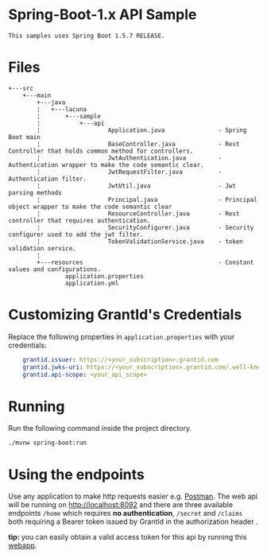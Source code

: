 # Spring-Boot-1.x API Sample

    This samples uses Spring Boot 1.5.7 RELEASE.

# Files
    
    +---src
        +---main
            +---java
            ¦   +---lacuna
            ¦       +---sample
            ¦           +---api
            ¦                   Application.java               - Spring Boot main
            ¦                   BaseController.java            - Rest Controller that holds common method for controllers.
            ¦                   JwtAuthentication.java         - Authentication wrapper to make the code semantic clear.
            ¦                   JwtRequestFilter.java          - Authentication filter.
            ¦                   JwtUtil.java                   - Jwt parsing methods
            ¦                   Principal.java                 - Principal object wrapper to make the code semantic clear
            ¦                   ResourceController.java        - Rest controller that requires authentication.
            ¦                   SecurityConfigurer.java        - Security configurer used to add the jwt filter.
            ¦                   TokenValidationService.java    - token validation service.
            ¦                   
            +---resources                                      - Constant values and configurations.
                    application.properties
                    application.yml
              
       
# Customizing GrantId's Credentials

Replace the following properties in `application.properties` with your credentials:

```yml
    grantid.issuer: https://<your_subscription>.grantid.com
    grantid.jwks-uri: https://<your_subscription>.grantid.com/.well-known/openid-configuration/jwks
    grantid.api-scope: <your_api_scope>
```

# Running

Run the following command inside the project directory.

    ./mvnw spring-boot:run

# Using the endpoints

Use any application to make http requests easier e.g. [Postman](https://www.postman.com/). The web api will be running on [http://localhost:8092](http://localhost:8092) and there are three available endpoints `/home` which requires **no authentication**, `/secret` and `/claims` both requiring a Bearer token issued by GrantId in the authorization header .

**tip:** you can easily obtain a valid access token for this api by running this [webapp](https://github.com/LacunaSoftware/GrantIdJavaSamples/tree/master/Spring-Boot-1.x/WebApp).